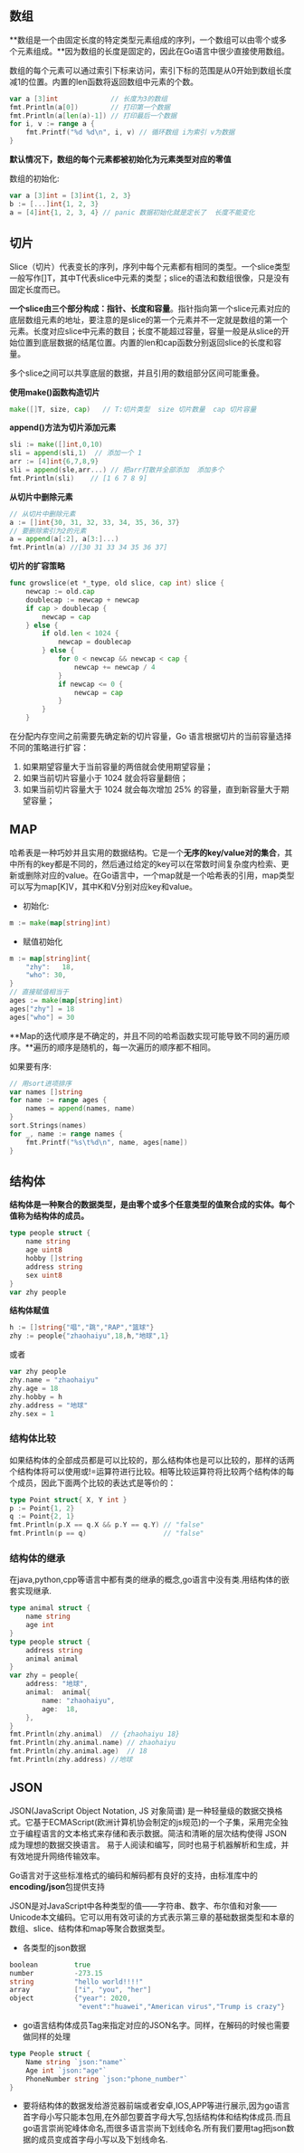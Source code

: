 
## 数组

**数组是一个由固定长度的特定类型元素组成的序列，一个数组可以由零个或多个元素组成。**因为数组的长度是固定的，因此在Go语言中很少直接使用数组。

数组的每个元素可以通过索引下标来访问，索引下标的范围是从0开始到数组长度减1的位置。内置的len函数将返回数组中元素的个数。

```go
var a [3]int             // 长度为3的数组
fmt.Println(a[0])        // 打印第一个数据
fmt.Println(a[len(a)-1]) // 打印最后一个数据
for i, v := range a {
    fmt.Printf("%d %d\n", i, v) // 循环数组 i为索引 v为数据
}
```

**默认情况下，数组的每个元素都被初始化为元素类型对应的零值**

数组的初始化:

```go
var a [3]int = [3]int{1, 2, 3}
b := [...]int{1, 2, 3}
a = [4]int{1, 2, 3, 4} // panic 数据初始化就是定长了  长度不能变化
```

## 切片

Slice（切片）代表变长的序列，序列中每个元素都有相同的类型。一个slice类型一般写作[]T，其中T代表slice中元素的类型；slice的语法和数组很像，只是没有固定长度而已。

**一个slice由三个部分构成：指针、长度和容量**。指针指向第一个slice元素对应的底层数组元素的地址，要注意的是slice的第一个元素并不一定就是数组的第一个元素。长度对应slice中元素的数目；长度不能超过容量，容量一般是从slice的开始位置到底层数据的结尾位置。内置的len和cap函数分别返回slice的长度和容量。

多个slice之间可以共享底层的数据，并且引用的数组部分区间可能重叠。

**使用make()函数构造切片**

```go
make([]T, size, cap)   // T:切片类型  size 切片数量  cap 切片容量
```

**append()方法为切片添加元素**

```go
sli := make([]int,0,10)
sli = append(sli,1)	 // 添加一个 1
arr := [4]int{6,7,8,9}
sli = append(sle,arr...) // 把arr打散并全部添加  添加多个
fmt.Println(sli)    // [1 6 7 8 9]
```

**从切片中删除元素**

```go
// 从切片中删除元素
a := []int{30, 31, 32, 33, 34, 35, 36, 37}
// 要删除索引为2的元素
a = append(a[:2], a[3:]...)
fmt.Println(a) //[30 31 33 34 35 36 37]
```

**切片的扩容策略**

```go
func growslice(et *_type, old slice, cap int) slice {
	newcap := old.cap
	doublecap := newcap + newcap
	if cap > doublecap {
		newcap = cap
	} else {
		if old.len < 1024 {
			newcap = doublecap
		} else {
			for 0 < newcap && newcap < cap {
				newcap += newcap / 4
			}
			if newcap <= 0 {
				newcap = cap
			}
		}
	}
```

在分配内存空间之前需要先确定新的切片容量，Go 语言根据切片的当前容量选择不同的策略进行扩容：

1.  如果期望容量大于当前容量的两倍就会使用期望容量；
2.  如果当前切片容量小于 1024 就会将容量翻倍；
3.  如果当前切片容量大于 1024 就会每次增加 25% 的容量，直到新容量大于期望容量；

## MAP

哈希表是一种巧妙并且实用的数据结构。它是一个**无序的key/value对的集合**，其中所有的key都是不同的，然后通过给定的key可以在常数时间复杂度内检索、更新或删除对应的value。在Go语言中，一个map就是一个哈希表的引用，map类型可以写为map[K]V，其中K和V分别对应key和value。

*   初始化:

```go
m := make(map[string]int)
```

*   赋值初始化

```go
m := map[string]int{
    "zhy":   18,
    "who": 30,
}
// 直接赋值相当于
ages := make(map[string]int)
ages["zhy"] = 18
ages["who"] = 30
```

**Map的迭代顺序是不确定的，并且不同的哈希函数实现可能导致不同的遍历顺序。**遍历的顺序是随机的，每一次遍历的顺序都不相同。

如果要有序:

```go
// 用sort进项排序
var names []string
for name := range ages {
    names = append(names, name)
}
sort.Strings(names)
for _, name := range names {
    fmt.Printf("%s\t%d\n", name, ages[name])
}
```

## 结构体

**结构体是一种聚合的数据类型，是由零个或多个任意类型的值聚合成的实体。每个值称为结构体的成员。**

```go
type people struct {
    name string
    age uint8
    hobby []string
    address string 
    sex uint8
}
var zhy people
```

**结构体赋值**

```go
h := []string{"唱","跳","RAP","篮球"}
zhy := people{"zhaohaiyu",18,h,"地球",1}
```

或者

```go
var zhy people
zhy.name = "zhaohaiyu"
zhy.age = 18
zhy.hobby = h
zhy.address = "地球"
zhy.sex = 1
```

### 结构体比较

如果结构体的全部成员都是可以比较的，那么结构体也是可以比较的，那样的话两个结构体将可以使用或!=运算符进行比较。相等比较运算符将比较两个结构体的每个成员，因此下面两个比较的表达式是等价的：

```go
type Point struct{ X, Y int }
p := Point{1, 2}
q := Point{2, 1}
fmt.Println(p.X == q.X && p.Y == q.Y) // "false"
fmt.Println(p == q)                   // "false"
```

### 结构体的继承

在java,python,cpp等语言中都有类的继承的概念,go语言中没有类.用结构体的嵌套实现继承.

```go
type animal struct {
    name string
    age int
}
type people struct {
    address string
    animal animal
}
var zhy = people{
    address: "地球",
    animal:  animal{
        name: "zhaohaiyu",
        age:  18,
    },
}
fmt.Println(zhy.animal)  // {zhaohaiyu 18}
fmt.Println(zhy.animal.name) // zhaohaiyu
fmt.Println(zhy.animal.age)  // 18
fmt.Println(zhy.address) //地球
```

## JSON

JSON(JavaScript Object Notation, JS 对象简谱) 是一种轻量级的数据交换格式。它基于ECMAScript(欧洲计算机协会制定的js规范)的一个子集，采用完全独立于编程语言的文本格式来存储和表示数据。简洁和清晰的层次结构使得 JSON 成为理想的数据交换语言。 易于人阅读和编写，同时也易于机器解析和生成，并有效地提升网络传输效率。

Go语言对于这些标准格式的编码和解码都有良好的支持，由标准库中的**encoding/json**包提供支持

JSON是对JavaScript中各种类型的值——字符串、数字、布尔值和对象——Unicode本文编码。它可以用有效可读的方式表示第三章的基础数据类型和本章的数组、slice、结构体和map等聚合数据类型。

*   各类型的json数据

```go
boolean         true
number          -273.15
string          "hello world!!!!"
array           ["i", "you", "her"]
object          {"year": 2020,
                 "event":"huawei","American virus","Trump is crazy"}
```

*   go语言结构体成员Tag来指定对应的JSON名字。同样，在解码的时候也需要做同样的处理

```go
type People struct {
    Name string `json:"name"`
    Age int `json:"age"`
    PhoneNumber string `json:"phone_number"`
}
```

*   要将结构体的数据发给游览器前端或者安卓,IOS,APP等进行展示,因为go语言首字母小写只能本包用,在外部包要首字母大写,包括结构体和结构体成员.而且go语言崇尚驼峰体命名,而很多语言崇尚下划线命名.所有我们要用tag把json数据的成员变成首字母小写以及下划线命名.